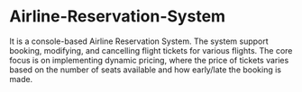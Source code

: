 # Airline-Reservation-System
It is a console-based Airline Reservation System. The system support booking, modifying, and cancelling flight tickets for various flights. The core focus is on implementing dynamic pricing, where the price of tickets varies based on the number of seats available and how early/late the booking is made.
